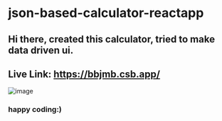 # json-based-calculator-reactapp

## Hi there, created this calculator, tried to make data driven ui.

## Live Link: https://bbjmb.csb.app/

![image](https://user-images.githubusercontent.com/64743248/123472910-732e3f00-d615-11eb-9323-943a3ad99976.png)


### happy coding:)


